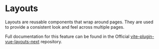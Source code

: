 # Layouts

Layouts are reusable components that wrap around pages. They are used to provide a consistent look and feel across
multiple pages.

Full documentation for this feature can be found in the
Official [vite-plugin-vue-layouts-next](https://github.com/loicduong/vite-plugin-vue-layouts-next) repository.
